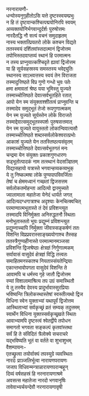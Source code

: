 नरनारायणौ-   
धन्योस्यनुगृहीतोऽसि यत्ते दृष्टस्स्वयम्प्रभुः  
न हि तं दृष्टवान्कश्चित्पद्मयोनिरपि स्वयम्  
अव्यक्तयोनिर्भगवान्दुर्दर्शः पुरुषोत्तमः  
नारदैतद्धि नौ सत्यं वचनं समुदाहृतम्  
नास्य भक्तात्प्रियतरो लोके कश्चन विद्यते  
ततस्स्वयं दर्शितवांस्तदात्मानं द्विजोत्तम  
तपोभिस्तदवाप्तव्यं स्थानं हि परमात्मनः  
न तस्य प्राप्नुयात्कश्चिदृते ह्यावां द्विजोत्तम  
या हि सूर्यसहस्रस्य समस्तस्य भवेद्द्युतिः  
स्थानस्य साऽभवत्तस्य स्वयं तेन विराजता  
तस्मादुत्तिष्ठते विप्र गुणो गन्धो भुवः पतेः  
क्षमा क्षमावतां श्रेष्ठ यया भूमिस्तु युज्यते  
तस्माच्चोत्तिष्ठते देवात्सर्वभूतहिते रतात्  
आपो येन स्म संयुक्ताश्शीतत्वं प्राप्नुवन्ति च  
तस्मादेव समुद्भूतं तेजो रूपगुणात्मकम्  
येन स्म युज्यते सूर्यस्तेन लोके विराजते  
तस्माद्देवात्समुद्भूतस्स्पर्शः पुरुषसत्तमात्  
येन स्म युज्यते वायुस्ततो लोकान्विवात्यसौ  
तस्माच्चोत्तिष्ठते शब्दस्सर्वलोकेश्वरात्प्रभोः  
आकाशं युज्यते येन ततस्तिष्ठत्यसंवृतम्  
तस्माच्चोत्तिष्ठते देवात्सर्वभूतगतं मनः  
चन्द्रमा येन संयुक्तः प्रकाशगुणधारणः  
सड्भूतोत्पादकं नाम तत्स्थानं वेदसञ्ज्ञितम्  
विद्यासहायो यत्रास्ते भगवान्हव्यकव्यभुक्  
ये तु निष्कल्मषा लोके पुण्यपापविवर्जिताः  
तेषां च क्षेममध्वानं गच्छतां द्विजसत्तम  
सर्वलोकतमोहन्ता आदित्यो द्वारमुच्यते  
ज्वालामाला महातेजा येनेदं धार्यते जगत्  
आदित्यदग्धगात्राश्च अदृश्याः केनचित्क्वचित्  
परमाण्वात्मभूतास्ते तं देवं प्रविशन्त्युत  
तस्मादपि विनिर्मुक्ता अनिरुद्धतनौ स्थिताः  
मनोभूतास्ततो भूयः प्रद्युम्नं प्रविशन्त्युत  
प्रद्युम्नाच्चापि निर्मुक्ता जीवास्सङ्कर्षणं ततः  
विशन्ति विप्रप्रवरास्साङ्ख्ययोगाश्च तैस्सह  
ततस्त्रैगुण्यहीनास्ते परमात्मानमञ्जसा  
प्रविशन्ति द्विजश्रेष्ठाः क्षेत्रज्ञं निर्गुणात्मकम्  
सर्वावासं वासुदेवं क्षेत्रज्ञं विद्धि तत्त्वतः  
समाहितमनस्काश्च नियतास्संयतेन्द्रियाः  
एकान्तभावोपगता वासुदेवं विशन्ति ते  
आवामपि च धर्मस्य गृहे जातौ द्विजोत्तम  
रम्यां विशालामाश्रित्य तप उग्रं समास्थितौ  
ये तु तस्यैव देवस्य प्रादुर्भावास्सुरप्रियाः  
भविष्यन्ति त्रिलोकस्थास्तेषां स्वस्तीत्यथो द्विज  
विधिना स्वेन युक्ताभ्यां यथापूर्वं द्विजोत्तम  
आस्थिताभ्यां सर्वकृच्छ्रं व्रतं सम्यक् तदुत्तमम्  
स्वार्थेन विधिना युक्तस्सर्वकृच्छ्रव्रते स्थितः  
आवाभ्यामपि दृष्टस्त्वं श्वेतद्वीपे तपोधन  
समागतो भगवता सङ्कल्पं कृतवांस्तथा  
सर्वं हि ते संविदितं त्रैलोक्ये सचराचरे  
यद्भविष्यति भूतं वा वर्तते वा शुभाशुभम्  
वैशम्पायनः-  
एतच्छ्रुत्वा तयोर्वाक्यं तपस्युग्रे व्यवस्थितः  
नारदः प्राञ्जलिर्भूत्वा नारायणपरायणः  
जजाप विधिवन्मन्त्रान्नारायणपरान्बहून्  
दिव्यं वर्षसहस्रं हि नरनारायणाश्रमे  
अवसत्स महातेजा नारदो भगवानृषिः  
तावेवाभ्यर्चयन्देवौ नरनारायणावृषी   
